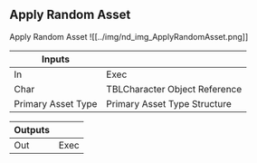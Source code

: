 ## Apply Random Asset
Apply Random Asset
![[../img/nd_img_ApplyRandomAsset.png]]

|Inputs||
|--|--|
| In | Exec |
| Char | TBLCharacter Object Reference |
| Primary Asset Type | Primary Asset Type Structure |

|Outputs||
|--|--|
| Out | Exec |
